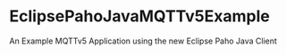 # EclipsePahoJavaMQTTv5Example
An Example MQTTv5 Application using the new Eclipse Paho Java Client
